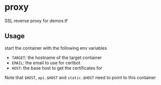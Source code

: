 # proxy

SSL reverse proxy for demos.tf

## Usage

start the container with the following env variables

- `TARGET`: the hostname of the target container
- `EMAIL`: the email to use for certbot
- `HOST`: the base host to get the certificates for

Note that `$HOST`, `api.$HOST` and `static.$HOST` need to point to this container 
